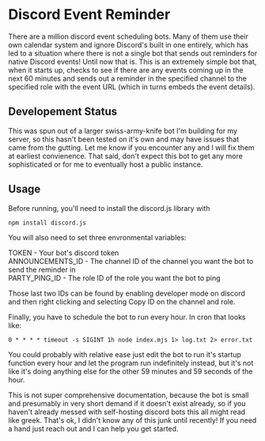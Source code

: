 # Discord Event Reminder
There are a million discord event scheduling bots. Many of them use their own calendar system and ignore Discord's built in one entirely, which has led to a situation where there is not a single bot that sends out reminders for native Discord events! Until now that is. This is an extremely simple bot that, when it starts up, checks to see if there are any events coming up in the next 60 minutes and sends out a reminder in the specified channel to the specified role with the event URL (which in turns embeds the event details). 

## Developement Status
This was spun out of a larger swiss-army-knife bot I'm building for my server, so this hasn't been tested on it's own and may have issues that came from the gutting. Let me know if you encounter any and I will fix them at earliest convienence. That said, don't expect this bot to get any more sophisticated or for me to eventually host a public instance. 

## Usage
Before running, you'll need to install the discord.js library with 

`npm install discord.js`

You will also need to set three envronmental variables:

TOKEN - Your bot's discord token  
ANNOUNCEMENTS_ID - The channel ID of the channel you want the bot to send the reminder in  
PARTY_PING_ID - The role ID of the role you want the bot to ping  

Those last two IDs can be found by enabling developer mode on discord and then right clicking and selecting Copy ID on the channel and role.

Finally, you have to schedule the bot to run every hour. In cron that looks like:

`0 * * * * timeout -s SIGINT 1h node index.mjs 1> log.txt 2> error.txt`

You could probably with relative ease just edit the bot to run it's startup function every hour and let the program run indefinitely instead, but it's not like it's doing anything else for the other 59 minutes and 59 seconds of the hour.

This is not super comprehensive documentation, because the bot is small and presumably in very short demand if it doesn't exist already, so if you haven't already messed with self-hosting discord bots this all might read like greek. That's ok, I didn't know any of this junk until recently! If you need a hand just reach out and I can help you get started.
